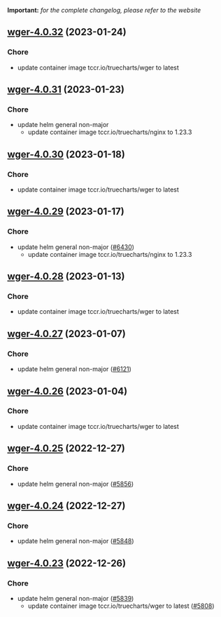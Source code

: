 **Important:**
*for the complete changelog, please refer to the website*




## [wger-4.0.32](https://github.com/truecharts/charts/compare/wger-4.0.31...wger-4.0.32) (2023-01-24)

### Chore

- update container image tccr.io/truecharts/wger to latest
  
  


## [wger-4.0.31](https://github.com/truecharts/charts/compare/wger-4.0.30...wger-4.0.31) (2023-01-23)

### Chore

- update helm general non-major
  - update container image tccr.io/truecharts/nginx to 1.23.3
  
  


## [wger-4.0.30](https://github.com/truecharts/charts/compare/wger-4.0.29...wger-4.0.30) (2023-01-18)

### Chore

- update container image tccr.io/truecharts/wger to latest
  
  


## [wger-4.0.29](https://github.com/truecharts/charts/compare/wger-4.0.28...wger-4.0.29) (2023-01-17)

### Chore

- update helm general non-major ([#6430](https://github.com/truecharts/charts/issues/6430))
  - update container image tccr.io/truecharts/nginx to 1.23.3
  
  


## [wger-4.0.28](https://github.com/truecharts/charts/compare/wger-4.0.27...wger-4.0.28) (2023-01-13)

### Chore

- update container image tccr.io/truecharts/wger to latest
  
  


## [wger-4.0.27](https://github.com/truecharts/charts/compare/wger-4.0.26...wger-4.0.27) (2023-01-07)

### Chore

- update helm general non-major ([#6121](https://github.com/truecharts/charts/issues/6121))
  
  


## [wger-4.0.26](https://github.com/truecharts/charts/compare/wger-4.0.25...wger-4.0.26) (2023-01-04)

### Chore

- update container image tccr.io/truecharts/wger to latest
  
  


## [wger-4.0.25](https://github.com/truecharts/charts/compare/wger-4.0.24...wger-4.0.25) (2022-12-27)

### Chore

- update helm general non-major ([#5856](https://github.com/truecharts/charts/issues/5856))
  
  


## [wger-4.0.24](https://github.com/truecharts/charts/compare/wger-4.0.23...wger-4.0.24) (2022-12-27)

### Chore

- update helm general non-major ([#5848](https://github.com/truecharts/charts/issues/5848))
  
  


## [wger-4.0.23](https://github.com/truecharts/charts/compare/wger-4.0.22...wger-4.0.23) (2022-12-26)

### Chore

- update helm general non-major ([#5839](https://github.com/truecharts/charts/issues/5839))
  - update container image tccr.io/truecharts/wger to latest ([#5808](https://github.com/truecharts/charts/issues/5808))
  
  


